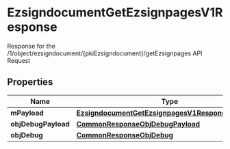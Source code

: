 

# EzsigndocumentGetEzsignpagesV1Response

Response for the /1/object/ezsigndocument/{pkiEzsigndocument}/getEzsignpages API Request

## Properties

Name | Type | Description | Notes
------------ | ------------- | ------------- | -------------
**mPayload** | [**EzsigndocumentGetEzsignpagesV1ResponseMPayload**](EzsigndocumentGetEzsignpagesV1ResponseMPayload.md) |  | 
**objDebugPayload** | [**CommonResponseObjDebugPayload**](CommonResponseObjDebugPayload.md) |  |  [optional]
**objDebug** | [**CommonResponseObjDebug**](CommonResponseObjDebug.md) |  |  [optional]



